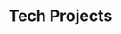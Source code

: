 ---
title: "Tech Projects"
layout: category
permalink: /projects/tech-projects/
author_profile: true
sidebar:
  nav: sidebar
taxonomy: Tech Projects
---